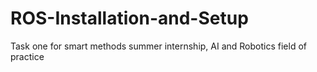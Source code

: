 # ROS-Installation-and-Setup
Task one for smart methods summer internship, AI and Robotics field of practice
